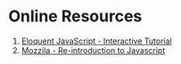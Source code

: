 # Online Resources
1. [Eloquent JavaScript - Interactive Tutorial](http://eloquentjavascript.net)
2. [Mozzila - Re-introduction to Javascript](https://developer.mozilla.org/en-US/docs/Web/JavaScript/A_re-introduction_to_JavaScript)

